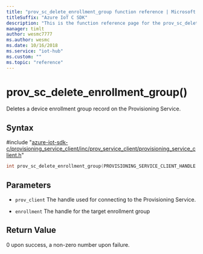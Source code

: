 ```yaml
---                             
title: "prov_sc_delete_enrollment_group function reference | Microsoft Docs" 
titleSuffix: "Azure IoT C SDK"            
description: "This is the function reference page for the prov_sc_delete_enrollment_group() function in the Azure IoT C SDK. This SDK is used with Azure IoT Hub and Azure IoT Hub Device Provisioning Service"            
manager: timlt                 
author: wesmc7777              
ms.author: wesmc               
ms.date: 10/16/2018                    
ms.service: "iot-hub"             
ms.custom: ""                
ms.topic: "reference"        
---                            
```


# prov_sc_delete_enrollment_group()

Deletes a device enrollment group record on the Provisioning Service.

## Syntax

\#include "[azure-iot-sdk-c/provisioning_service_client/inc/prov_service_client/provisioning_service_client.h](../provisioning-service-client-h.md)"  
```C
int prov_sc_delete_enrollment_group(PROVISIONING_SERVICE_CLIENT_HANDLE  C2);
```

## Parameters
* `prov_client` The handle used for connecting to the Provisioning Service. 

* `enrollment` The handle for the target enrollment group

## Return Value
0 upon success, a non-zero number upon failure.


